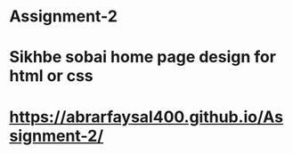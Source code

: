 # Assignment-2
# Sikhbe sobai home page design for html or css 
# https://abrarfaysal400.github.io/Assignment-2/
